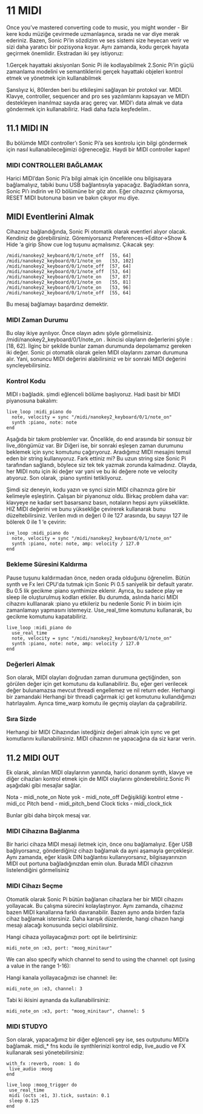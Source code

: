 # 11  MIDI

Once you’ve mastered converting code to music, you might wonder - 
Bir kere kodu müziğe çevirmede uzmanlaşınca, sırada ne var diye merak ederiniz. Bazen, Sonic Pi’in sözdizim ve ses sistemi size heyecan verir ve sizi daha yaratıcı bir pozisyona koyar. Aynı zamanda, kodu gerçek hayata geçirmek önemlidir. Ekstradan iki şey istiyoruz:

  1.Gerçek hayattaki aksiyonları Sonic Pi ile kodlayabilmek
  2.Sonic Pi’in güçlü zamanlama modelini ve semantiklerini gerçek hayattaki objeleri kontrol etmek ve yönetmek için kullanabilmek
 
Şanslıyız ki, 80lerden beri bu etkileşimi sağlayan bir protokol var. MIDI. Klavye, controller, sequencer and pro ses yazılımlarını kapsayan ve  MIDI’ı destekleyen inanılmaz sayıda araç gereç var. MIDI’ı data almak ve data göndermek için kullanabiliriz.
 Hadi daha fazla keşfedelim..
 
## 11.1 MIDI IN

Bu bölümde MIDI controller’ı Sonic Pi’a ses kontrolu için bilgi göndermek için nasıl kullanabileceğimizi öğreneceğiz. Haydi bir MIDI controller kapın!

### MIDI CONTROLLERI BAĞLAMAK

Harici MIDI’dan Sonic Pi’a bilgi almak için öncelikle onu bilgisayara bağlamalıyız, tabiki bunu USB bağlantısıyla yapacağız. Bağladıktan sonra, Sonic Pi’ı indirin ve IO bölümüne bir göz atın. Eğer cihazınız çıkmıyorsa, RESET MIDI butonuna basın ve bakın çıkıyor mu diye.
 
## MIDI Eventlerini Almak
 Cihazınız bağlandığında, Sonic Pi otomatik olarak eventleri alıyor olacak. Kendiniz de görebilirsiniz. Göremiyorsanız Preferences->Editor->Show & Hide ‘a girip Show cue log tuşunu açmalısınız. Çıkacak şey:

```
/midi/nanokey2_keyboard/0/1/note_off  [55, 64]
/midi/nanokey2_keyboard/0/1/note_on   [53, 102]
/midi/nanokey2_keyboard/0/1/note_off  [57, 64]
/midi/nanokey2_keyboard/0/1/note_off  [53, 64]
/midi/nanokey2_keyboard/0/1/note_on   [57, 87]
/midi/nanokey2_keyboard/0/1/note_on   [55, 81]
/midi/nanokey2_keyboard/0/1/note_on   [53, 96]
/midi/nanokey2_keyboard/0/1/note_off  [55, 64]
```

Bu mesaj bağlamayı başardınız demektir.

### MIDI Zaman Durumu
Bu olay ikiye ayrılıyor. Önce olayın adını şöyle görmelisiniz. /midi/nanokey2_keyboard/0/1/note_on . İkincisi olayların değerlerini şöyle : [18, 62]. İlginç bir şekilde bunlar zaman durumunda depolamamız gereken iki değer. Sonic pi otomatik olarak gelen MIDI olaylarını zaman durumuna alır. Yani, sonuncu MIDI değerini alabilirsiniz ve bir sonraki MIDI değerini syncleyebilirsiniz.


### Kontrol Kodu
MIDI ı bağladık. şimdi eğlenceli bölüme başlıyoruz. Hadi basit bir MIDI piyanosuna bakalım:

```
live_loop :midi_piano do
  note, velocity = sync "/midi/nanokey2_keyboard/0/1/note_on"
  synth :piano, note: note
end
```

Aşağıda bir takım problemler var. Öncelikle, do end arasında bir sonsuz bir live_döngümüz var. Bir Diğeri ise, bir sonraki eşleşen zaman durumunu beklemek için sync komutunu çağırıyoruz. Aradığımız MIDI mesajini temsil eden bir string kullanıyoruz. Fark ettiniz mi? Bu uzun string size Sonic Pi tarafından sağlandı, böylece siz tek tek yazmak zorunda kalmadınız. Olayda, her MIDI notu için iki değer var yani ve bu iki değere note ve velocity atıyoruz. Son olarak, :piano syntini tetikliyoruz.

Şimdi siz deneyin, kodu yazın ve synci sizin MIDI cihazınıza göre bir kelimeyle eşleştirin. Çalışan bir piyanonuz oldu. Birkaç problem daha var: klavyeye ne kadar sert basarsanız basın, notaların hepsi aynı yükseklikte. HIZ MIDI  değerini ve bunu yüksekliğe çevirerek kullanarak bunu düzeltebilirsiniz. Verilen mıdı ın değeri 0 ile 127 arasında, bu sayıyı 127 ile bölerek 0 ile 1 ‘e çevirin:

```
ive_loop :midi_piano do
  note, velocity = sync "/midi/nanokey2_keyboard/0/1/note_on"
  synth :piano, note: note, amp: velocity / 127.0
end

```
### Bekleme Süresini Kaldırma
Pause tuşunu kaldırmadan önce, neden orada olduğunu öğrenelim. Bütün synth ve Fx leri CPU'da tutmak için Sonic Pi 0.5 saniyelik bir default yaratır. Bu 0.5 lik gecikme :piano synthimize eklenir. Ayrıca, bu sadece play ve sleep ile oluşturulmuş kodları etkiler. Bu durumda, aslında harici MIDI cihazını kulllanarak :piano yu etkileriz bu nedenle Sonic Pi in bixim için zamanlamayı yapmasını istemeyiz. Use_real_time komutunu kullanarak, bu gecikme komutunu kapatabiliriz.

```
live_loop :midi_piano do
  use_real_time
  note, velocity = sync "/midi/nanokey2_keyboard/0/1/note_on"
  synth :piano, note: note, amp: velocity / 127.0
end

```

### Değerleri Almak
Son olarak, MIDI olayları doğrudan zaman durumuna geçtiğinden, son görülen değer için get komutunu da kullanabiliriz. Bu, eğer geri verilecek değer bulunamazsa mevcut threadi engellemez ve nil return eder. Herhangi bir zamandaki Herhangi bir threadi çağırmak içi get komutunu kullandığımızı hatırlayalım. Ayrıca time_warp komutu ile geçmiş olayları da çağırabiliriz.

### Sıra Sizde
Herhangi bir MIDI Cihazından istedğiniz değeri almak için sync ve get komutlarını kullanabilirsiniz. MIDI cihazının ne yapacağına da siz karar verin.

## 11.2 MIDI OUT
Ek olarak, alınılan MIDI olaylarının yanında, harici donanım synth, klavye ve diğer cihazları kontrol etmek için de MIDI olaylarını gönderebiliriz.Sonic Pi aşağıdaki gibi mesajlar sağlar.

Nota - midi_note_on
Note yok - midi_note_off
Değişikliği kontrol etme - midi_cc
Pitch bend - midi_pitch_bend
Clock ticks - midi_clock_tick

Bunlar gibi daha birçok mesaj var.

### MIDI Cihazına Bağlanma
Bir harici cihaza MIDI mesaji iletmek için, önce onu bağlamalıyız.  Eğer USB bağlıyorsanız, gönderdiğiniz cihazı bağlamak da ayni aşamayla gerçekleşir. Aynı zamanda, eğer klasik DIN bağlantısı kullanıyorsanız, bilgisayarınızın MIDI out portuna bağladığınızdan emin olun. Burada MIDI cihazının listelendiğini görmelisiniz

### MIDI Cihazı Seçme
Otomatik olarak Sonic Pi bütün bağlanan cihazlara her bir MIDI cihazını yollayacak. Bu çalışma sürecini kolaylaştırıyor. Aynı zamanda, cihazınız bazen MIDI kanallarına farklı davranabilir. Bazen ayno anda birden fazla cihaz bağlamak istersiniz. Daha karışık düzenlerde, hangi cihazın hangi mesajı alacağı konusunda seçici olabilirsiniz.

Hangi cihaza yollayacağınızı port: opt ile belirtirsiniz:

```
midi_note_on :e3, port: "moog_minitaur"
```

We can also specify which channel to send to using the channel: opt (using a value in the range 1-16):

Hangi kanala yollayacağınızı ise channel: ile:
```
midi_note_on :e3, channel: 3

```

Tabi ki ikisini aynanda da kullanabilirsiniz: 

```
midi_note_on :e3, port: "moog_minitaur", channel: 5
```

### MIDI STUDYO

Son olarak, yapacağımız bir diğer eğlenceli şey ise, ses outputunu MIDI’a bağlamak.  midi_* fns kodu ile synthlerinizi kontrol edip, live_audio ve FX kullanarak sesi yönetebilirsiniz:
 
 ```
 with_fx :reverb, room: 1 do
  live_audio :moog
end

live_loop :moog_trigger do
  use_real_time
  midi (octs :e1, 3).tick, sustain: 0.1
  sleep 0.125
end
 ```
















